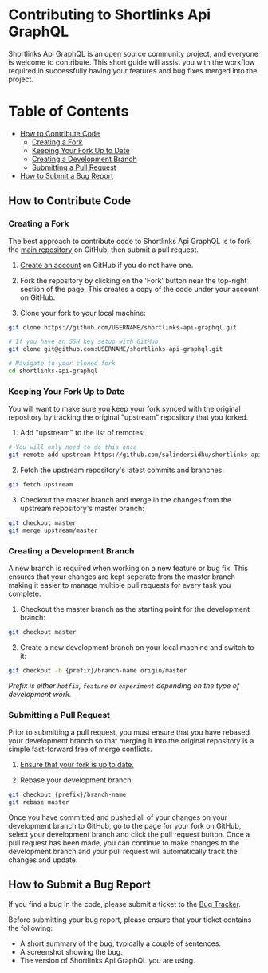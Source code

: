 # Contributing to Shortlinks Api GraphQL

Shortlinks Api GraphQL is an open source community project, and everyone is welcome to contribute. This short guide will assist you with the workflow required in successfully having your features and bug fixes merged into the project.

# Table of Contents

- [How to Contribute Code](#how-to-contribute-code)
  - [Creating a Fork](#creating-a-fork)
  - [Keeping Your Fork Up to Date](#keeping-your-fork-up-to-date)
  - [Creating a Development Branch](#creating-a-development-branch)
  - [Submitting a Pull Request](#submitting-a-pull-request)
- [How to Submit a Bug Report](#how-to-submit-a-bug-report)

## How to Contribute Code

### Creating a Fork

The best approach to contribute code to Shortlinks Api GraphQL is to fork the [main repository](https://github.com/salindersidhu/shortlinks-api-graphql) on GitHub, then submit a pull request.

1. [Create an account](https://github.com/join) on GitHub if you do not have one.

2. Fork the repository by clicking on the 'Fork' button near the top-right section of the page. This creates a copy of the code under your account on GitHub.

3. Clone your fork to your local machine:

```bash
git clone https://github.com/USERNAME/shortlinks-api-graphql.git

# If you have an SSH key setup with GitHub
git clone git@github.com:USERNAME/shortlinks-api-graphql.git

# Navigate to your cloned fork
cd shortlinks-api-graphql
```

### Keeping Your Fork Up to Date

You will want to make sure you keep your fork synced with the original repository by tracking the original "upstream" repository that you forked.

1. Add "upstream" to the list of remotes:

```bash
# You will only need to do this once
git remote add upstream https://github.com/salindersidhu/shortlinks-api-graphql.git
```

2. Fetch the upstream repository's latest commits and branches:

```bash
git fetch upstream
```

3. Checkout the master branch and merge in the changes from the upstream repository's master branch:

```bash
git checkout master
git merge upstream/master
```

### Creating a Development Branch

A new branch is required when working on a new feature or bug fix. This ensures that your changes are kept seperate from the master branch making it easier to manage multiple pull requests for every task you complete.

1. Checkout the master branch as the starting point for the development branch:

```bash
git checkout master
```

2. Create a new development branch on your local machine and switch to it:

```bash
git checkout -b {prefix}/branch-name origin/master
```

_Prefix is either `hotfix`, `feature` or `experiment` depending on the type of development work._

### Submitting a Pull Request

Prior to submitting a pull request, you must ensure that you have rebased your
development branch so that merging it into the original repository is a simple
fast-forward free of merge conflicts.

1. [Ensure that your fork is up to date.](#keeping-your-fork-up-to-date)

2. Rebase your development branch:

```bash
git checkout {prefix}/branch-name
git rebase master
```

Once you have committed and pushed all of your changes on your development branch to GitHub, go to the page for your fork on GitHub, select your development branch and click the pull request button. Once a pull request has been made, you can continue to make changes to the development branch and your pull request will automatically track the changes and update.

## How to Submit a Bug Report

If you find a bug in the code, please submit a ticket to the [Bug Tracker](https://github.com/salindersidhu/shortlinks-api-graphql/issues).

Before submitting your bug report, please ensure that your ticket contains the following:

- A short summary of the bug, typically a couple of sentences.
- A screenshot showing the bug.
- The version of Shortlinks Api GraphQL you are using.
